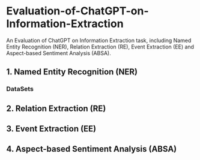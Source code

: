 # Evaluation-of-ChatGPT-on-Information-Extraction

An Evaluation of ChatGPT on Information Extraction task, including Named Entity Recognition (NER), Relation Extraction (RE), Event Extraction (EE) and Aspect-based Sentiment Analysis (ABSA).

## 1. Named Entity Recognition (NER)

### DataSets


## 2. Relation Extraction (RE)


## 3. Event Extraction (EE)


## 4. Aspect-based Sentiment Analysis (ABSA)




